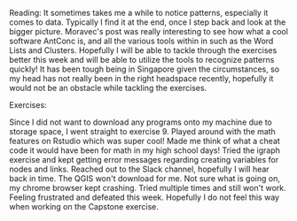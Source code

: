 Reading:
It sometimes takes me a while to notice patterns, especially it comes to data. Typically I find it at the end, once I step back and look at the bigger picture. Moravec's post was really interesting to see how what a cool software AntConc is, and all the various tools within in such as the Word Lists and  Clusters. Hopefully I will be able to tackle through the exercises better this week and will be able to utilize the tools to recognize patterns quickly! It has been tough being in Singapore given the circumstances, so my head has not really been in the right headspace recently, hopefully it would not be an obstacle while tackling the exercises. 


Exercises: 

Since I did not want to download any programs onto my machine due to storage space, I went straight to exercise 9. Played around with the math features on Rstudio which was super cool! Made me think of what a cheat code it would have been for math in my high school days! Tried the igraph exercise and kept getting error messages regarding creating variables for nodes and links. Reached out to the Slack channel, hopefully I will hear back in time. The QGIS won't download for me. Not sure what is going on, my chrome browser kept crashing. Tried multiple times and still won't work. Feeling frustrated and defeated this week. Hopefully I do not feel this way when working on the Capstone exercise. 
